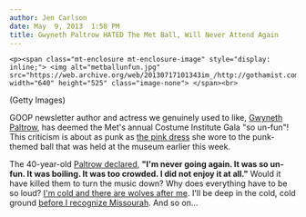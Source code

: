 ```yaml
---
author: Jen Carlson
date: May  9, 2013  1:58 PM
title: Gwyneth Paltrow HATED The Met Ball, Will Never Attend Again
---
```



	
	
	
	<p><span class="mt-enclosure mt-enclosure-image" style="display: inline;"> <img alt="metballunfun.jpg" src="https://web.archive.org/web/20130717101343im_/http://gothamist.com/attachments/arts_jen/metballunfun.jpg" width="640" height="525" class="image-none"> </span><br>
<span class="photo_caption">(Getty Images)</span></p>

<p>GOOP newsletter author and actress we genuinely used to like, <a href="https://web.archive.org/web/20130717101343/http://gothamist.com/tags/gwynethpaltrow">Gwyneth Paltrow</a>, has deemed the Met&apos;s annual Costume Institute Gala &quot;so un-fun&quot;! This criticism is about as punk as <a href="https://web.archive.org/web/20130717101343/http://gothamist.com/2013/05/07/photos_the_lamest_dresses_at_the_me.php#photo-5">the pink dress</a> she wore to the punk-themed ball that was held at the museum earlier this week.</p>

<p>The 40-year-old <a href="https://web.archive.org/web/20130717101343/http://www.usmagazine.com/celebrity-news/news/gwyneth-paltrow-never-going-to-met-ball-again-201395">Paltrow declared</a>, <strong>&quot;I&apos;m never going again. It was so un-fun. It was boiling. It was too crowded. I did not enjoy it at all.&quot;</strong> Would it have killed them to turn the music down? Why does everything have to be so loud? <a href="https://web.archive.org/web/20130717101343/http://www.youtube.com/watch?v=6LuCaIPxGpg">I&apos;m cold and there are wolves after me</a>. I&apos;ll be deep in the cold, cold ground <a href="https://web.archive.org/web/20130717101343/http://www.youtube.com/watch?v=ZoWc6WRHKEE">before I recognize Missourah</a>. And so on...</p>
	
	
	
	
	
